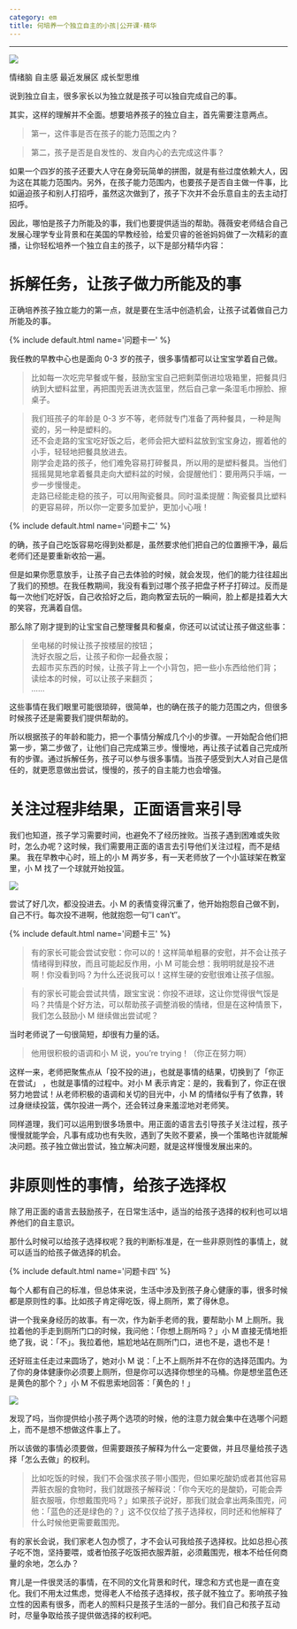 ```yaml
---
category: em
title: 何培养一个独立自主的小孩|公开课·精华
---
```





-----------
![](http://pics.ibrainbaby.cn/2017-07-14-em-dependece-0-6-01.jpg)

情绪脑  自主感  最近发展区 成长型思维

说到独立自主，很多家长以为独立就是孩子可以独自完成自己的事。

其实，这样的理解并不全面。想要培养孩子的独立自主，首先需要注意两点。
> 第一，这件事是否在孩子的能力范围之内？

> 第二，孩子是否是自发性的、发自内心的去完成这件事？

如果一个四岁的孩子还要大人守在身旁玩简单的拼图，就是有些过度依赖大人，因为这在其能力范围内。另外，在孩子能力范围内，也要孩子是否自主做一件事，比如逼迫孩子和别人打招呼，虽然这次做到了，孩子下次并不会乐意自主的去主动打招呼。

因此，哪怕是孩子力所能及的事，我们也要提供适当的帮助。薇薇安老师结合自己发展心理学专业背景和在美国的早教经验，给爱贝睿的爸爸妈妈做了一次精彩的直播，让你轻松培养一个独立自主的孩子，以下是部分精华内容：



# 拆解任务，让孩子做力所能及的事

正确培养孩子独立能力的第一点，就是要在生活中创造机会，让孩子试着做自己力所能及的事。

{% include default.html name='问题卡一' %}

我任教的早教中心也是面向 0-3 岁的孩子，很多事情都可以让宝宝学着自己做。

> 比如每一次吃完早餐或午餐，鼓励宝宝自己把剩菜倒进垃圾箱里，把餐具归纳到大塑料盆里，再把围兜丢进洗衣篮里，然后自己拿一条湿毛巾擦脸、擦桌子。  

> 我们班孩子的年龄是 0-3 岁不等，老师就专门准备了两种餐具，一种是陶瓷的，另一种是塑料的。  
还不会走路的宝宝吃好饭之后，老师会把大塑料盆放到宝宝身边，握着他的小手，轻轻地把餐具放进去。  
刚学会走路的孩子，他们难免容易打碎餐具，所以用的是塑料餐具。当他们摇摇晃晃地拿着餐具走向大塑料盆的时候，会提醒他们：要用两只手端，一步一步慢慢走。  
走路已经能走稳的孩子，可以用陶瓷餐具。同时温柔提醒：陶瓷餐具比塑料的更容易碎，所以你一定要多加爱护，更加小心哦！ 

{% include default.html name='问题卡二' %} 


的确，孩子自己吃饭容易吃得到处都是，虽然要求他们把自己的位置擦干净，最后老师们还是要重新收拾一遍。  

但是如果你愿意放手，让孩子自己去体验的时候，就会发现，他们的能力往往超出了我们的预想。在我任教期间，我没有看到过哪个孩子把盘子杯子打碎过。反而是每一次他们吃好饭，自己收拾好之后，跑向教室去玩的一瞬间，脸上都是挂着大大的笑容，充满着自信。

那么除了刚才提到的让宝宝自己整理餐具和餐桌，你还可以试试让孩子做这些事：

> 坐电梯的时候让孩子按楼层的按钮；  
> 洗好衣服之后，让孩子和你一起叠衣服；  
> 去超市买东西的时候，让孩子背上一个小背包，把一些小东西给他们背；  
> 读绘本的时候，可以让孩子来翻页；  
……

这些事情在我们眼里可能很琐碎，很简单，也的确在孩子的能力范围之内，但很多时候孩子还是需要我们提供帮助的。

所以根据孩子的年龄和能力，把一个事情分解成几个小的步骤。一开始配合他们把第一步，第二步做了，让他们自己完成第三步。慢慢地，再让孩子试着自己完成所有的步骤。通过拆解任务，孩子可以参与很多事情。当孩子感受到大人对自己是信任的，就更愿意做出尝试，慢慢的，孩子的自主能力也会增强。

# 关注过程非结果，正面语言来引导

我们也知道，孩子学习需要时间，也避免不了经历挫败。当孩子遇到困难或失败时，怎么办呢？这时候，我们需要用正面的语言去引导他们关注过程，而不是结果。
我在早教中心时，班上的小 M 两岁多，有一天老师放了一个小篮球架在教室里，小 M 找了一个球就开始投篮。

![](http://pics.ibrainbaby.cn/2017-07-14-em-dependece-0-6-02.jpg)

尝试了好几次，都没投进去。小 M 的表情变得沉重了，他开始抱怨自己做不到，自己不行。每次投不进啊，他就抱怨一句″I can’t″。


{% include default.html name='问题卡三' %} 


> 有的家长可能会尝试安慰：你可以的！这样简单粗暴的安慰，并不会让孩子情绪得到释放，而且可能起反作用，小 M 可能会想：我明明就是投不进啊！你没看到吗？为什么还说我可以！这样生硬的安慰很难让孩子信服。

> 有的家长可能会尝试共情，跟宝宝说：你投不进球，这让你觉得很气馁是吗？共情是个好方法，可以帮助孩子调整消极的情绪，但是在这种情景下，我们怎么鼓励小 M 继续做出尝试呢？

当时老师说了一句很简短，却很有力量的话。
> 他用很积极的语调和小 M 说，you’re trying！（你正在努力啊）  

这样一来，老师把聚焦点从「投不投的进」，也就是事情的结果，切换到了「你正在尝试」 ，也就是事情的过程中。对小 M 表示肯定：是的，我看到了，你正在很努力地尝试！从老师积极的语调和关切的目光中，小 M 的情绪似乎有了依靠，转过身继续投篮，偶尔投进一两个，还会转过身来羞涩地对老师笑。

同样道理，我们可以运用到很多场景中。用正面的语言去引导孩子关注过程，孩子慢慢就能学会，凡事有成功也有失败，遇到了失败不要紧，换一个策略也许就能解决问题。孩子独立做出尝试，独立解决问题，就是这样慢慢发展出来的。

# 非原则性的事情，给孩子选择权

除了用正面的语言去鼓励孩子，在日常生活中，适当的给孩子选择的权利也可以培养他们的自主意识。

那什么时候可以给孩子选择权呢？我的判断标准是，在一些非原则性的事情上，就可以适当的给孩子做选择的机会。


{% include default.html name='问题卡四' %} 


每个人都有自己的标准，但总体来说，生活中涉及到孩子身心健康的事，很多时候都是原则性的事。比如孩子肯定得吃饭，得上厕所，累了得休息。

讲一个我亲身经历的故事。有一次，作为新手老师的我，要帮助小 M 上厕所。我拉着他的手走到厕所门口的时候，我问他：「你想上厕所吗？」小  M 直接无情地拒绝了我，说：「不」。我拉着他，尴尬地站在厕所门口，进也不是，退也不是！

还好班主任走过来圆场了，她对小 M 说：「上不上厕所并不在你的选择范围内。为了你的身体健康你必须要上厕所，但是你可以选择你想坐的马桶。你是想坐蓝色还是黄色的那个？」小 M 不假思索地回答：「黄色的！」

![](http://pics.ibrainbaby.cn/2017-07-14-em-dependece-0-6-03.jpg)

发现了吗，当你提供给小孩子两个选项的时候，他的注意力就会集中在选哪个问题上，而不是想不想做这件事上了。

所以该做的事情必须要做，但需要跟孩子解释为什么一定要做，并且尽量给孩子选择「怎么去做」的权利。

> 比如吃饭的时候，我们不会强求孩子带小围兜，但如果吃酸奶或者其他容易弄脏衣服的食物时，我们就跟孩子解释说：「你今天吃的是酸奶，可能会弄脏衣服哦，你想戴围兜吗？」如果孩子说好，那我们就会拿出两条围兜，问他：「蓝色的还是绿色的？」这不仅仅给了孩子选择权，同时还和他解释了什么时候他更需要戴围兜。

有的家长会说，我们家老人包办惯了，才不会认可我给孩子选择权。比如总担心孩子吃不饱，坚持要喂，或者怕孩子吃饭把衣服弄脏，必须戴围兜，根本不给任何商量的余地，怎么办？

育儿是一件很灵活的事情，在不同的文化背景和时代，理念和方式也是一直在变化。我们不用太过焦虑，觉得老人不给孩子选择权，孩子就不独立了。影响孩子独立性的因素有很多，而老人的照料只是孩子生活的一部分。我们自己和孩子互动时，尽量争取给孩子提供做选择的权利吧。
